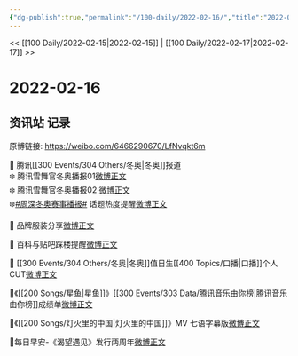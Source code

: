 ```yaml
---
{"dg-publish":true,"permalink":"/100-daily/2022-02-16/","title":"2022-02-16"}
---
```



<< [[100 Daily/2022-02-15\|2022-02-15]] | [[100 Daily/2022-02-17\|2022-02-17]] >>

# 2022-02-16

## 资讯站 记录

原博链接: https://weibo.com/6466290670/LfNvqkt6m

🌟 腾讯[[300 Events/304 Others/冬奥\|冬奥]]报道  
❄️ 腾讯雪舞官冬奥播报01[微博正文](https://m.weibo.cn/6466290670/4737408941949846)  
❄️ 腾讯雪舞官冬奥播报02 [微博正文](https://m.weibo.cn/6466290670/4737425077175567)  
❄️[#周深冬奥赛事播报#](https://s.weibo.com/weibo?q=%23%E5%91%A8%E6%B7%B1%E5%86%AC%E5%A5%A5%E8%B5%9B%E4%BA%8B%E6%92%AD%E6%8A%A5%23) 话题热度提醒[微博正文](https://m.weibo.cn/6466290670/4737451358421164)

🌟 品牌服装分享[微博正文](https://m.weibo.cn/6466290670/4737463400267788)

🌟 百科与贴吧踩楼提醒[微博正文](https://m.weibo.cn/6466290670/4737472426147846)

🌟 [[300 Events/304 Others/冬奥\|冬奥]]值日生[[400 Topics/口播\|口播]]个人CUT[微博正文](https://m.weibo.cn/6466290670/4737440390841919)

🌟《[[200 Songs/星鱼\|星鱼]]》[[300 Events/303 Data/腾讯音乐由你榜\|腾讯音乐由你榜]]成绩单[微博正文](https://m.weibo.cn/6466290670/4737459722912756)

🌟《[[200 Songs/灯火里的中国\|灯火里的中国]]》MV 七语字幕版[微博正文](https://m.weibo.cn/6466290670/4737536439882477)

🌟每日早安-《渴望遇见》发行两周年[微博正文](https://m.weibo.cn/6466290670/4737400884169828)
